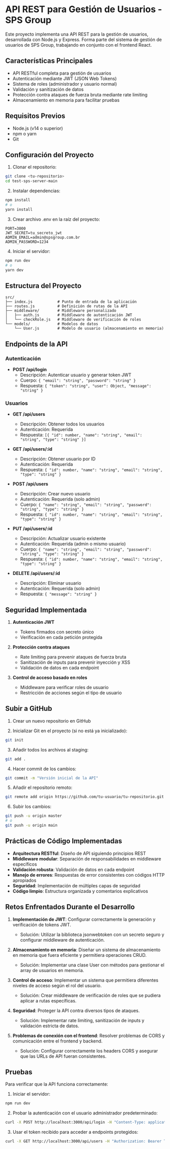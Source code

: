 # API REST para Gestión de Usuarios - SPS Group

Este proyecto implementa una API REST para la gestión de usuarios, desarrollada con Node.js y Express. Forma parte del sistema de gestión de usuarios de SPS Group, trabajando en conjunto con el frontend React.

## Características Principales

- API RESTful completa para gestión de usuarios
- Autenticación mediante JWT (JSON Web Tokens)
- Sistema de roles (administrador y usuario normal)
- Validación y sanitización de datos
- Protección contra ataques de fuerza bruta mediante rate limiting
- Almacenamiento en memoria para facilitar pruebas

## Requisitos Previos

- Node.js (v14 o superior)
- npm o yarn
- Git

## Configuración del Proyecto

1. Clonar el repositorio:
```bash
git clone <tu-repositorio>
cd test-sps-server-main
```

2. Instalar dependencias:
```bash
npm install
# o
yarn install
```

3. Crear archivo .env en la raíz del proyecto:
```env
PORT=3000
JWT_SECRET=tu_secreto_jwt
ADMIN_EMAIL=admin@spsgroup.com.br
ADMIN_PASSWORD=1234
```

4. Iniciar el servidor:
```bash
npm run dev
# o
yarn dev
```

## Estructura del Proyecto

```
src/
├── index.js           # Punto de entrada de la aplicación
├── routes.js          # Definición de rutas de la API
├── middleware/        # Middleware personalizado
│   ├── auth.js        # Middleware de autenticación JWT
│   └── checkRole.js   # Middleware de verificación de roles
└── models/            # Modelos de datos
    └── User.js        # Modelo de usuario (almacenamiento en memoria)
```

## Endpoints de la API

### Autenticación

- **POST /api/login**
  - Descripción: Autenticar usuario y generar token JWT
  - Cuerpo: `{ "email": "string", "password": "string" }`
  - Respuesta: `{ "token": "string", "user": Object, "message": "string" }`

### Usuarios

- **GET /api/users**
  - Descripción: Obtener todos los usuarios
  - Autenticación: Requerida
  - Respuesta: `[{ "id": number, "name": "string", "email": "string", "type": "string" }]`

- **GET /api/users/:id**
  - Descripción: Obtener usuario por ID
  - Autenticación: Requerida
  - Respuesta: `{ "id": number, "name": "string", "email": "string", "type": "string" }`

- **POST /api/users**
  - Descripción: Crear nuevo usuario
  - Autenticación: Requerida (solo admin)
  - Cuerpo: `{ "name": "string", "email": "string", "password": "string", "type": "string" }`
  - Respuesta: `{ "id": number, "name": "string", "email": "string", "type": "string" }`

- **PUT /api/users/:id**
  - Descripción: Actualizar usuario existente
  - Autenticación: Requerida (admin o mismo usuario)
  - Cuerpo: `{ "name": "string", "email": "string", "password": "string", "type": "string" }`
  - Respuesta: `{ "id": number, "name": "string", "email": "string", "type": "string" }`

- **DELETE /api/users/:id**
  - Descripción: Eliminar usuario
  - Autenticación: Requerida (solo admin)
  - Respuesta: `{ "message": "string" }`

## Seguridad Implementada

1. **Autenticación JWT**
   - Tokens firmados con secreto único
   - Verificación en cada petición protegida

2. **Protección contra ataques**
   - Rate limiting para prevenir ataques de fuerza bruta
   - Sanitización de inputs para prevenir inyección y XSS
   - Validación de datos en cada endpoint

3. **Control de acceso basado en roles**
   - Middleware para verificar roles de usuario
   - Restricción de acciones según el tipo de usuario

## Subir a GitHub

1. Crear un nuevo repositorio en GitHub

2. Inicializar Git en el proyecto (si no está ya inicializado):
```bash
git init
```

3. Añadir todos los archivos al staging:
```bash
git add .
```

4. Hacer commit de los cambios:
```bash
git commit -m "Versión inicial de la API"
```

5. Añadir el repositorio remoto:
```bash
git remote add origin https://github.com/tu-usuario/tu-repositorio.git
```

6. Subir los cambios:
```bash
git push -u origin master
# o
git push -u origin main
```

## Prácticas de Código Implementadas

- **Arquitectura RESTful**: Diseño de API siguiendo principios REST
- **Middleware modular**: Separación de responsabilidades en middleware específicos
- **Validación robusta**: Validación de datos en cada endpoint
- **Manejo de errores**: Respuestas de error consistentes con códigos HTTP apropiados
- **Seguridad**: Implementación de múltiples capas de seguridad
- **Código limpio**: Estructura organizada y comentarios explicativos

## Retos Enfrentados Durante el Desarrollo

1. **Implementación de JWT**: Configurar correctamente la generación y verificación de tokens JWT.
   - Solución: Utilizar la biblioteca jsonwebtoken con un secreto seguro y configurar middleware de autenticación.

2. **Almacenamiento en memoria**: Diseñar un sistema de almacenamiento en memoria que fuera eficiente y permitiera operaciones CRUD.
   - Solución: Implementar una clase User con métodos para gestionar el array de usuarios en memoria.

3. **Control de acceso**: Implementar un sistema que permitiera diferentes niveles de acceso según el rol del usuario.
   - Solución: Crear middleware de verificación de roles que se pudiera aplicar a rutas específicas.

4. **Seguridad**: Proteger la API contra diversos tipos de ataques.
   - Solución: Implementar rate limiting, sanitización de inputs y validación estricta de datos.

5. **Problemas de conexión con el frontend**: Resolver problemas de CORS y comunicación entre el frontend y backend.
   - Solución: Configurar correctamente los headers CORS y asegurar que las URLs de API fueran consistentes.

## Pruebas

Para verificar que la API funciona correctamente:

1. Iniciar el servidor:
```bash
npm run dev
```

2. Probar la autenticación con el usuario administrador predeterminado:
```bash
curl -X POST http://localhost:3000/api/login -H "Content-Type: application/json" -d '{"email":"admin@spsgroup.com.br","password":"1234"}'
```

3. Usar el token recibido para acceder a endpoints protegidos:
```bash
curl -X GET http://localhost:3000/api/users -H "Authorization: Bearer TU_TOKEN"
```
